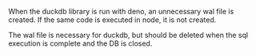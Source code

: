 When the duckdb library is run with deno, an unnecessary wal file is created.
If the same code is executed in node, it is not created.

The wal file is necessary for duckdb, but should be deleted when the sql execution is complete and the DB is closed.
